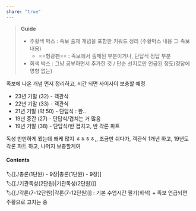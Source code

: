 ```yaml
---
share: "true"
---
```

>**Guide**
>- 주황색 박스 : 족보 출제 개념을 포함한 키워드 정리 (주황박스 내용 ⊃ 족보 내용)
>	- ==형광펜== : 족보에서 출제된 부분이거나, 단답식 정답 부분
>- 회색 박스 : 그냥 공부하면서 추가한 것 / 단순 선지로만 언급된 정도(정답에 영향 없는)


족보에 나온 개념 먼저 정리하고,
시간 되면 사이사이 보충할 예정

- 23년 기말 (32) - 객관식
- 22년 기말 (33) - 객관식
- 21년 기말 (약 50) - 단답식 : 완.. 
- 19년 중간 (27) - 단답식/겹치는 거 많음
- 19년 기말 (38) - 단답식/반 겹치고, 반 각론 파트

독성 만만하게 봤는데 왜케 많지 ㅎㅎㅎㅎ,,
조금만 쉬다가, 객관식 1개년 하고, 19년도 각론 파트 하고, 나머지 보충할게여
#### Contents
🏷️[[./총론(1단원) - 9장|총론(1단원) - 9장]] <br>
🏷️[[./기관독성(2단원)|기관독성(2단원)]] <br>
🏷️[[./각론(7-12단원)|각론(7-12단원)]] : 기본 수업시간 필기(회색) + 족보 언급되면 주황으로 고치는 중